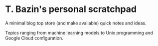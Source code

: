 # T. Bazin's personal scratchpad

A minimal blog top store (and make available) quick notes and ideas.

Topics ranging from machine learning models to Unix programming and Google Cloud configuration.
